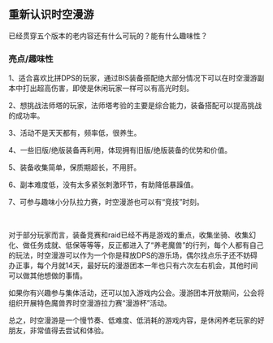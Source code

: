 ## 重新认识时空漫游

已经贯穿五个版本的老内容还有什么可玩的？能有什么趣味性？

### 亮点/趣味性

1、适合喜欢比拼DPS的玩家，通过BIS装备搭配绝大部分情况下可以在时空漫游副本中打出超高伤害，即使是休闲玩家一样可以有高光时刻。

2、想挑战法师塔的玩家，法师塔考验的主要是综合能力，装备搭配可以提高挑战的成功率。

3、活动不是天天都有，频率低，很养生。

4、一些旧版/绝版装备再利用，体现拥有旧版/绝版装备的优势和价值。

5、装备收集简单，保质期超长，不用肝。

6、副本难度低，没有太多紧张刺激环节，有助降低暴躁值。

7、可参与趣味小分队拉力赛，时空漫游也可以有“竞技”时刻。

<br>


对于部分玩家而言，装备竞赛和raid已经不再是游戏的重点，收集坐骑、收集幻化、做任务成就、低保等等等，反正都进入了“养老魔兽”的行列，每个人都有自己的玩法，时空漫游可以作为一个你是释放DPS的游乐场，偶尔找点乐子还不妨碍办正事，每个月就14天，最好玩的漫游团本一年也只有六次左右机会，其他时间可以做其他想做的事情。

如果你有兴趣参与集体活动，还可以加入游戏内公会。漫游团本开放期间，公会将组织开展特色魔兽界时空漫游拉力赛“漫游杯”活动。

总之，时空漫游是一个慢节奏、低难度、低消耗的游戏内容，是休闲养老玩家的好朋友，非常值得去尝试和体验。